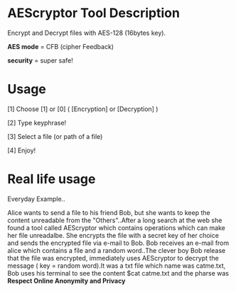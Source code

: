 # AEScryptor Tool Description
Encrypt and Decrypt files with AES-128 (16bytes key).

<b>AES mode</b> = CFB (cipher Feedback) 

<b>security</b> = super safe!


# Usage
[1] Choose [1] or [0] ( [Encryption] or [Decryption] )

[2] Type keyphrase!

[3] Select a file (or path of a file)

[4] Enjoy!


# Real life usage

Everyday Example..

Alice wants to send a file to his friend Bob, but she wants to keep the content unreadable from the "Others"..After a long search at the web she found a tool called AEScryptor which contains operations which can make her file unreadalbe. She encrypts the file with a secret key of her choice and sends the encrypted file via e-mail to Bob. Bob receives an e-mail from alice which contains a file and a random word..The clever boy Bob release that the file was encrypted, immediately  uses AEScryptor to decrypt the message ( key = random word).It was a txt file which name was catme.txt, Bob uses his terminal to see the content $cat catme.txt and the pharse was <b> Respect Online Anonymity and Privacy </b>


